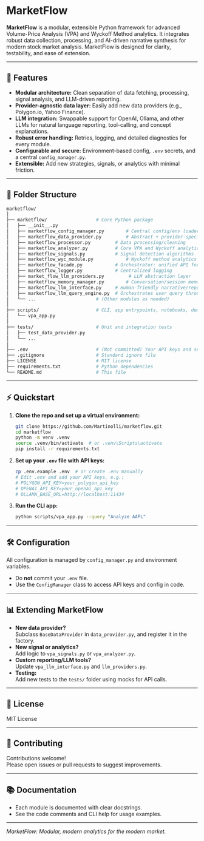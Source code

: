 # MarketFlow

**MarketFlow** is a modular, extensible Python framework for advanced Volume-Price Analysis (VPA) and Wyckoff Method analytics. It integrates robust data collection, processing, and AI-driven narrative synthesis for modern stock market analysis. MarketFlow is designed for clarity, testability, and ease of extension.

---

## 🚀 Features

- **Modular architecture:** Clean separation of data fetching, processing, signal analysis, and LLM-driven reporting.
- **Provider-agnostic data layer:** Easily add new data providers (e.g., Polygon.io, Yahoo Finance).
- **LLM integration:** Swappable support for OpenAI, Ollama, and other LLMs for natural language reporting, tool-calling, and concept explanations.
- **Robust error handling:** Retries, logging, and detailed diagnostics for every module.
- **Configurable and secure:** Environment-based config, `.env` secrets, and a central `config_manager.py`.
- **Extensible:** Add new strategies, signals, or analytics with minimal friction.

---

## 📁 Folder Structure

```bash
marketflow/
│
├── marketflow/                  # Core Python package
│   ├── __init__.py
│   ├── marketflow_config_manager.py        # Central config/env loader
│   ├── marketflow_data_provider.py         # Abstract + provider-specific data fetchers
│   ├── marketflow_processor.py         # Data processing/cleaning
│   ├── marketflow_analyzer.py          # Core VPA and Wyckoff analytics
│   ├── marketflow_signals.py           # Signal detection algorithms
│   ├── marketflow_wyc_module.py            # Wyckoff method analytics
│   ├── marketflow_facade.py            # Orchestrator: unified API for analytics, charting, reporting
│   ├── marketflow_logger.py            # Centralized logging
│   ├── market_flow_llm_providers.py         # LLM abstraction layer
│   ├── marketflow_memory_manager.py        # Conversation/session memory for LLMs
│   ├── marketflow_llm_interface.py     # Human-friendly narrative/report generator for LLM
│   ├── marketflow_llm_query_engine.py  # Orchestrates user query through LLM and backend
│   └── ...                      # (Other modules as needed)
│
├── scripts/                     # CLI, app entrypoints, notebooks, demos
│   └── vpa_app.py
│
├── tests/                       # Unit and integration tests
│   ├── test_data_provider.py
│   └── ...
│
├── .env                         # (Not committed) Your API keys and secrets
├── .gitignore                   # Standard ignore file
├── LICENSE                      # MIT license
├── requirements.txt             # Python dependencies
└── README.md                    # This file
```

---

## ⚡ Quickstart

1. **Clone the repo and set up a virtual environment:**

    ```bash
    git clone https://github.com/Martinolli/marketflow.git
    cd marketflow
    python -m venv .venv
    source .venv/bin/activate  # or .venv\Scripts\activate
    pip install -r requirements.txt
    ```

2. **Set up your `.env` file with API keys:**

    ```bash
    cp .env.example .env  # or create .env manually
    # Edit .env and add your API keys, e.g.:
    # POLYGON_API_KEY=your_polygon_api_key
    # OPENAI_API_KEY=your_openai_api_key
    # OLLAMA_BASE_URL=http://localhost:11434
    ```

3. **Run the CLI app:**

    ```bash
    python scripts/vpa_app.py --query "Analyze AAPL"
    ```

---

## 🛠️ Configuration

All configuration is managed by `config_manager.py` and environment variables.

- Do **not** commit your `.env` file.
- Use the `ConfigManager` class to access API keys and config in code.

---

## 📊 Extending MarketFlow

- **New data provider?**  
  Subclass `BaseDataProvider` in `data_provider.py`, and register it in the factory.
- **New signal or analytics?**  
  Add logic to `vpa_signals.py` or `vpa_analyzer.py`.
- **Custom reporting/LLM tools?**  
  Update `vpa_llm_interface.py` and `llm_providers.py`.
- **Testing:**  
  Add new tests to the `tests/` folder using mocks for API calls.

---

## 📝 License

MIT License

---

## 🤝 Contributing

Contributions welcome!  
Please open issues or pull requests to suggest improvements.

---

## 📚 Documentation

- Each module is documented with clear docstrings.
- See the code comments and CLI help for usage examples.

---

*MarketFlow: Modular, modern analytics for the modern market.*
